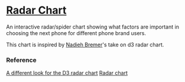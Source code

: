 # [Radar Chart](https://zhenmao.github.io/radar-chart/)
An interactive radar/spider chart showing what factors are important in choosing the next phone for different phone brand users.

This chart is inspired by [Nadieh Bremer](https://www.visualcinnamon.com/)'s take on d3 radar chart.

### Reference
[A different look for the D3 radar chart](https://www.visualcinnamon.com/2015/10/different-look-d3-radar-chart.html)
[Radar chart](https://github.com/alangrafu/radar-chart-d3)